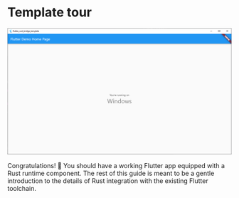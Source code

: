 # Template tour

![success-screen](success.png)

Congratulations! 🎉 You should have a working Flutter app equipped with
a Rust runtime component. The rest of this guide is meant to be a gentle introduction to the details of Rust integration with the existing Flutter toolchain.
